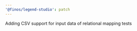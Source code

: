 ```yaml
---
'@finos/legend-studio': patch
---
```


Adding CSV support for input data of relational mapping tests
